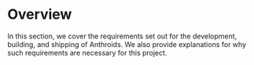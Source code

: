 # Overview

In this section, we cover the requirements set out for the development, building, and shipping of Anthroids. We also provide explanations for why such requirements are necessary for this project.
